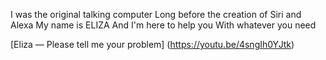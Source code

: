 I was the original talking computer 
Long before the creation of Siri and Alexa
My name is ELIZA
And I'm here to help you 
With whatever you need

[Eliza — Please tell me your problem] (https://youtu.be/4sngIh0YJtk)
